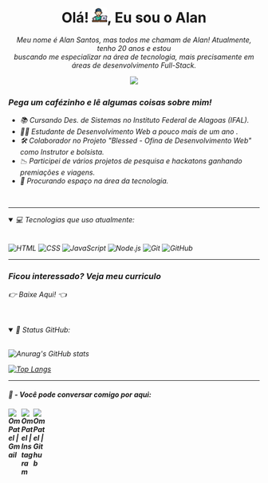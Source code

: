 <h1 align="center">Olá! <img src="img/carinha-pc.png" width="30px">, Eu sou o Alan </h1>


<p align="center">
  <em>
    Meu nome é Alan Santos, mas todos me chamam de Alan! Atualmente, tenho 20 anos e estou
    <br>
    buscando me especializar na área de tecnologia, mais precisamente em áreas de desenvolvimento Full-Stack.
  <br>
</p>

<p align="center">
  <img src="https://media.tenor.com/MVlE-EW4AuoAAAAi/ben10-cann.gif" width="100px">
</p>

<h3>Pega um cafézinho e lê algumas coisas sobre mim!</h3>

- 📚 Cursando Des. de Sistemas no Instituto Federal de Alagoas (IFAL).
- 👨‍💻 Estudante de Desenvolvimento Web a pouco mais de um ano .
- 🛠️ Colaborador no Projeto "Blessed - Ofina de Desenvolvimento Web" como Instrutor e bolsista.
- 📉 Participei de vários projetos de pesquisa e hackatons ganhando premiações e viagens.
- 💸 Procurando espaço na área da tecnologia.
<br>

---

<details open="">
<summary>
  💻 Tecnologias que uso atualmente:
</summary>
<br>
 <br>
<div>
	<img width="40" src="https://user-images.githubusercontent.com/25181517/192158954-f88b5814-d510-4564-b285-dff7d6400dad.png" alt="HTML" title="HTML"/>
	<img width="40" src="https://user-images.githubusercontent.com/25181517/183898674-75a4a1b1-f960-4ea9-abcb-637170a00a75.png" alt="CSS" title="CSS"/>
	<img width="40" src="https://user-images.githubusercontent.com/25181517/117447155-6a868a00-af3d-11eb-9cfe-245df15c9f3f.png" alt="JavaScript" title="JavaScript"/>
	<img width="40" src="https://user-images.githubusercontent.com/25181517/183568594-85e280a7-0d7e-4d1a-9028-c8c2209e073c.png" alt="Node.js" title="Node.js"/>
	<img width="40" src="https://user-images.githubusercontent.com/25181517/192108372-f71d70ac-7ae6-4c0d-8395-51d8870c2ef0.png" alt="Git" title="Git"/>
	<img width="40" src="https://user-images.githubusercontent.com/25181517/192108374-8da61ba1-99ec-41d7-80b8-fb2f7c0a4948.png" alt="GitHub" title="GitHub"/>

</div>

---

<h3>Ficou interessado? Veja meu curriculo</h3>
<a href="https://drive.google.com/uc?export=download&id=14lm5nJvpUezEFCo9PQNAXVbqBqvDY-wQ" style="text-decoration: none;">
  <p>👉 Baixe Aqui! 👈</p>
</a>

<br>
 <br>
</details>

<details open="">
  <summary>📔 Status GitHub:</summary>
  <br>
  <p>
    <img src="https://github-readme-stats.vercel.app/api?username=Alanz0ka&theme=dracula&show_icons=true" alt="Anurag's GitHub stats">
  </p>

  [![Top Langs](https://github-readme-stats.vercel.app/api/top-langs/?username=Alanz0ka&theme=dracula)](https://github.com/Alanz0ka/github-readme-stats)
</details>

---

<h4>📝 - Você pode conversar comigo por aqui:<h4>


<a href="mailto:josealan.santos14@gmail.com">
  <img align="left" alt="Om Patel | Gmail" width="26px" src="https://www.vectorlogo.zone/logos/gmail/gmail-icon.svg" />
</a>
<a href="https://www.instagram.com/lanzoka.dev/">
  <img align="left" alt="Om Patel | Instagram" width="24px" src="https://www.vectorlogo.zone/logos/instagram/instagram-icon.svg" />
</a>
<a href="https://github.com/Alanz0ka">
  <img align="left" alt="Om Patel | Github" width="26px" src="https://www.vectorlogo.zone/logos/github/github-tile.svg" />
</a>
<br>
  
